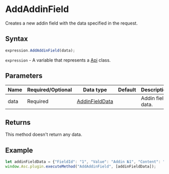 # AddAddinField

Creates a new addin field with the data specified in the request.

## Syntax

```javascript
expression.AddAddinField(data);
```

`expression` - A variable that represents a [Api](../Api.md) class.

## Parameters

| **Name** | **Required/Optional** | **Data type** | **Default** | **Description** |
| ------------- | ------------- | ------------- | ------------- | ------------- |
| data | Required | [AddinFieldData](../../Enumeration/AddinFieldData.md) |  | Addin field data. |

## Returns

This method doesn't return any data.

## Example

```javascript
let addinFieldData = {"FieldId": "1", "Value": "Addin №1", "Content": "This is the first addin field"};
window.Asc.plugin.executeMethod("AddAddinField", [addinFieldData]);
```
